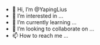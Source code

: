 - 👋 Hi, I’m @YapingLius
- 👀 I’m interested in ...
- 🌱 I’m currently learning ...
- 💞️ I’m looking to collaborate on ...
- 📫 How to reach me ...

<!---
YapingLius/YapingLius is a ✨ special ✨ repository because its `README.md` (this file) appears on your GitHub profile.
You can click the Preview link to take a look at your changes.
--->
